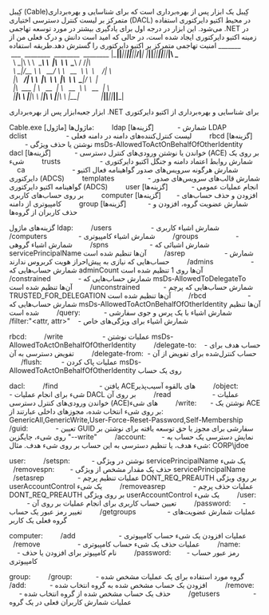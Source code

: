 کِیبل (Cable)کِیبل یک ابزار پس از بهره‌برداری است که برای شناسایی و بهره‌برداری متمرکز بر لیست کنترل دسترسی اختیاری (DACL) در محیط اکتیو دایرکتوری استفاده می‌شود. این ابزار در درجه اول برای یادگیری بیشتر در مورد توسعه تهاجمی .NET در زمینه اکتیو دایرکتوری ایجاد شده است، در حالی که امید است دانش و درک فعلی من از امنیت تهاجمی متمرکز بر اکتیو دایرکتوری را گسترش دهد.طریقه استفاده _______       ___  ________  ________  ________
|\_______|\|_______|\|__|\|__|\|_______\/|_______|
\|_______|\|_______|\|__|\|__|\|_______|\ \_______\
  \ \_|\ \ \  \____\ \  \|\  \ \  \____\ / /_|\ \
  \ \_|/__ \ \   __/ \ \   __  \ \  \    /| \  \
  |\   __/| \ \  \|\  \ \  \|\  \ \  \___|/ \  \|\
  |\  ___ \| \   __  \| \   __  \ \   __  \| \  \
  \|____|\ \ \|____|\ \ \|____|\ \ \|____|\ \ \|__|
          \|_______|\|_______|\|_______|\|_______|

ابزار جعبه‌ابزار پس از بهره‌برداری .NET برای شناسایی و بهره‌برداری از اکتیو دایرکتوری

Cable.exe [ماژول]
ماژول‌ها:
        ldap [گزینه‌ها]            - شمارش LDAP
        dclist                    - لیست کنترل‌کننده‌های دامنه در دامنه فعلی
        rbcd [گزینه‌ها]            - نوشتن یا حذف ویژگی msDs-AllowedToActOnBehalfOfOtherIdentity
        dacl [گزینه‌ها]            - خواندن یا نوشتن ورودی‌های کنترل دسترسی (ACE) بر روی یک شیء
        trusts                    - شمارش روابط اعتماد دامنه و جنگل اکتیو دایرکتوری
        ca                        - شمارش هرگونه سرویس‌های صدور گواهینامه فعال اکتیو دایرکتوری (ADCS)
        templates                 - شمارش قالب‌های سرویس‌های صدور گواهینامه اکتیو دایرکتوری (ADCS)
        user [گزینه‌ها]            - انجام عملیات عمومی بر روی حساب‌های کاربری
        computer [گزینه‌ها]        - افزودن و حذف حساب‌های کامپیوتری از دامنه
        group [گزینه‌ها]           - شمارش عضویت گروه، افزودن و حذف کاربران از گروه‌ها

گزینه‌های ماژول
ldap:
        /users                    - شمارش اشیاء کاربری
        /computers                - شمارش اشیاء کامپیوتری
        /groups                   - شمارش اشیاء گروهی
        /spns                     - شمارش اشیائی که servicePrincipalName آن‌ها تنظیم شده است
        /asrep                    - شمارش حساب‌هایی که نیازی به پیش‌احراز هویت کربروس ندارند
        /admins                   - شمارش حساب‌هایی که adminCount آن‌ها روی 1 تنظیم شده است
        /constrained              - شمارش حساب‌هایی که msDs-AllowedToDelegateTo آن‌ها تنظیم شده است
        /unconstrained            - شمارش حساب‌هایی که پرچم TRUSTED_FOR_DELEGATION آن‌ها تنظیم شده است
        /rbcd                     - شمارش حساب‌هایی که msDs-AllowedToActOnBehalfOfOtherIdentity آن‌ها تنظیم شده است
        /query:<query>            - شمارش اشیاء با یک پرس و جوی سفارشی
        /filter:"<attr, attr>"    - شمارش اشیاء برای ویژگی‌های خاص

rbcd:
        /write                    - عملیات نوشتن msDs-AllowedToActOnBehalfOfOtherIdentity
        /delegate-to:<account>    - حساب هدف برای تفویض دسترسی به آن
        /delegate-from:<account>  - حساب کنترل‌شده برای تفویض از آن
        /flush:<account>          - عملیات پاک کردن msDs-AllowedToActOnBehalfOfOtherIdentity روی یک حساب

dacl:
        /find                     - یافتن ACEهای بالقوه آسیب‌پذیر
        /object:<object>          - شیء برای انجام عملیات DACL بر روی آن
        /read                     - عملیات خواندن ورودی‌های کنترل دسترسی (ACE)های شیء
        /write:<permission>       - نوشتن یک ACE بر روی شیء انتخاب شده، مجوزهای داخلی عبارتند از: GenericAll,GenericWrite,User-Force-Reset-Password,Self-Membership
        /guid:<guid>              - تعیین GUID سفارشی برای مجوز یا حق توسعه یافته برای نوشتن بر روی شیء، جایگزین "--write"
        /account:<account>        - نمایش دسترسی یک حساب به شیء هدف، یا تنظیم دسترسی به این حساب بر روی شیء هدف. مثال: CORP\jdoe

user:
        /setspn:<value>           - نوشتن در ویژگی servicePrincipalName یک شیء
        /removespn:<value>        - حذف یک مقدار مشخص از ویژگی servicePrincipalName
        /setasrep                 - عملیات تنظیم پرچم DONT_REQ_PREAUTH بر روی ویژگی userAccountControl یک شیء
        /removeasrep              - عملیات حذف پرچم DONT_REQ_PREAUTH بر روی ویژگی userAccountControl یک شیء
        /user:<account>           - تعیین حساب کاربری برای انجام عملیات بر روی آن
        /password:<password>      - تغییر رمز عبور یک حساب
        /getgroups                - عملیات شمارش عضویت‌های گروه فعلی یک کاربر

computer:
        /add                      - عملیات افزودن یک شیء حساب کامپیوتری
        /remove                   - عملیات حذف یک شیء حساب کامپیوتری
        /name:<name>              - نام کامپیوتر برای افزودن یا حذف
        /password:<passwd>        - رمز عبور حساب کامپیوتری

group:
        /group:<group>            - گروه مورد استفاده برای یک عملیات مشخص شده
        /add:<account>            - افزودن یک حساب مشخص شده به گروه انتخاب شده
        /remove:<account>         - حذف یک حساب مشخص شده از گروه انتخاب شده
        /getusers                 - عملیات شمارش کاربران فعلی در یک گروه
